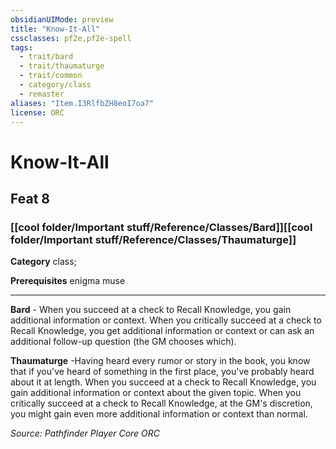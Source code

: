 ```yaml
---
obsidianUIMode: preview
title: "Know-It-All"
cssclasses: pf2e,pf2e-spell
tags:
  - trait/bard
  - trait/thaumaturge
  - trait/common
  - category/class
  - remaster
aliases: "Item.I3RlfbZH8eoI7oa7"
license: ORC
---
```

# Know-It-All
## Feat 8
### [[cool folder/Important stuff/Reference/Classes/Bard]][[cool folder/Important stuff/Reference/Classes/Thaumaturge]]

**Category** class; 



**Prerequisites** enigma muse
* * *
**Bard** - When you succeed at a check to Recall Knowledge, you gain additional information or context. When you critically succeed at a check to Recall Knowledge, you get additional information or context or can ask an additional follow-up question (the GM chooses which).

**Thaumaturge** -Having heard every rumor or story in the book, you know that if you've heard of something in the first place, you've probably heard about it at length. When you succeed at a check to Recall Knowledge, you gain additional information or context about the given topic. When you critically succeed at a check to Recall Knowledge, at the GM's discretion, you might gain even more additional information or context than normal.

*Source: Pathfinder Player Core*
*ORC*